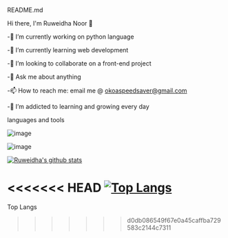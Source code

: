 README.md

Hi there, I'm Ruweidha Noor 👋

-🔭 I’m currently working on python language

-🌱 I’m currently learning web development

-👯 I’m looking to collaborate on a front-end project

-💬 Ask me about anything

-📫 How to reach me: email me @ okoaspeedsaver@gmail.com

-🌱 I’m addicted to learning and growing every day

languages and tools

![image](https://user-images.githubusercontent.com/71156452/162218595-4496a722-6ce6-43d1-aa0f-81db0372daae.png)

![image](https://user-images.githubusercontent.com/71156452/162218718-f6725e6e-2234-4bf3-95b7-7374c3612cfb.png)

[![Ruweidha's github stats](https://github-readme-stats.vercel.app/api?username=Anisah-Omar&count_private=true&show_icons=true&theme=radical&hide_rank=false)](https://github.com/anuraghazra/github-readme-stats)

<<<<<<< HEAD
[![Top Langs](https://github-readme-stats.vercel.app/api/top-langs/?username=Anisah-Omar)](https://github.com/Ruweidha-Noor/github-readme-stats)
=======
Top Langs
>>>>>>> d0db086549f67e0a45caffba729583c2144c7311
